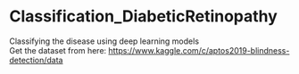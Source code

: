 # Classification_DiabeticRetinopathy
Classifying the disease using deep learning models </br>
Get the dataset from here: https://www.kaggle.com/c/aptos2019-blindness-detection/data
